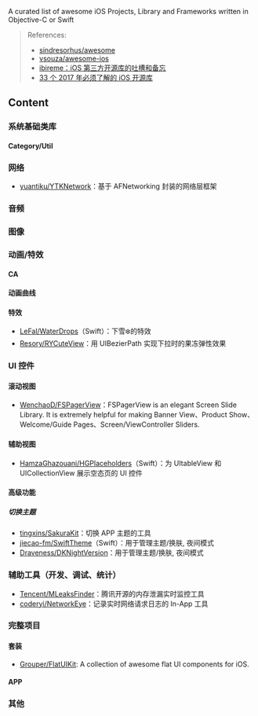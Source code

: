 A curated list of awesome iOS Projects, Library and Frameworks written in Objective-C or Swift 

> References: 
> - [sindresorhus/awesome](https://github.com/sindresorhus/awesome) 
> - [vsouza/awesome-ios](https://github.com/vsouza/awesome-ios)
> - [ibireme：iOS 第三方开源库的吐槽和备忘](https://blog.ibireme.com/2013/09/23/ios-third-party-libs/)
> - [33 个 2017 年必须了解的 iOS 开源库](http://www.jianshu.com/p/d75a9a8d13b5)

## Content

### 系统基础类库
#### Category/Util


### 网络
- [yuantiku/YTKNetwork](https://github.com/yuantiku/YTKNetwork)：基于 AFNetworking 封装的网络层框架

### 音频

### 图像



### 动画/特效

#### CA
#### 动画曲线
#### 特效
- [LeFal/WaterDrops](https://github.com/LeFal/WaterDrops)（Swift）：下雪❄️的特效
- [Resory/RYCuteView](https://github.com/Resory/RYCuteView)：用 UIBezierPath 实现下拉时的果冻弹性效果

### UI 控件

#### 滚动视图
- [WenchaoD/FSPagerView](https://github.com/WenchaoD/FSPagerView)：FSPagerView is an elegant Screen Slide Library. It is extremely helpful for making Banner View、Product Show、Welcome/Guide Pages、Screen/ViewController Sliders.

#### 辅助视图
- [HamzaGhazouani/HGPlaceholders](https://github.com/HamzaGhazouani/HGPlaceholders)（Swift）：为 UItableView 和 UICollectionView 展示空态页的 UI 控件

#### 高级功能
#####  切换主题
- [tingxins/SakuraKit](https://github.com/tingxins/SakuraKit)：切换 APP 主题的工具
- [jiecao-fm/SwiftTheme](https://github.com/jiecao-fm/SwiftTheme)（Swift）：用于管理主题/换肤, 夜间模式
- [Draveness/DKNightVersion](https://github.com/Draveness/DKNightVersion)：用于管理主题/换肤, 夜间模式

### 辅助工具（开发、调试、统计）
- [Tencent/MLeaksFinder](https://github.com/Tencent/MLeaksFinder)：腾讯开源的内存泄漏实时监控工具
- [coderyi/NetworkEye](https://github.com/coderyi/NetworkEye)：记录实时网络请求日志的 In-App 工具

### 完整项目
#### 套装
- [Grouper/FlatUIKit](https://github.com/Grouper/FlatUIKit): A collection of awesome flat UI components for iOS.

#### APP

### 其他
